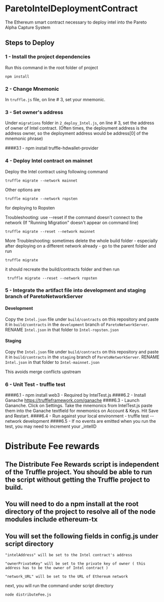 # ParetoIntelDeploymentContract
The Ethereum smart contract necessary to deploy intel into the Pareto Alpha Capture System

## Steps to Deploy

### 1 - Install the project dependencies
Run this command in the root folder of project
```
npm install
```
### 2 - Change Mnemonic
In `truffle.js` file, on line # 3, set your mnemonic.

### 3 - Set owner's address
Under `migrations` folder in `2_deploy_Intel.js`, on line # 3, set the address of owner of Intel contract. (Often times, the deployment address is the address owner, so the deployment address would be address[0] of the mnemonic phrase)


####3.1 - npm install truffle-hdwallet-provider

### 4 - Deploy Intel contract on mainnet
Deploy the Intel contract using following command
```
truffle migrate --network mainnet
```

Other options are
```
truffle migrate --network ropsten
```
for deploying to Ropsten

Troubleshooting: use --reset if the command doesn't connect to the network (If "Running Migration" doesn't appear on command line)
```
truffle migrate --reset --network mainnet
```

More Troubleshooting: sometimes delete the whole build folder - especially after deploying on a different network already - go to the parent folder and run 
```
truffle migrate
```
it should recreate the build/contracts folder and then run
```
 truffle migrate --reset --network ropsten
```

### 5 - Integrate the artifact file into development and staging branch of ParetoNetworkServer

#### Development
Copy the `Intel.json` file under `build/contracts` on this repository and paste it in `build/contracts` in the `development` branch of `ParetoNetworkServer`. RENAME `Intel.json` in that folder to `Intel-ropsten.json` 

#### Staging
Copy the `Intel.json` file under `build/contracts` on this repository and paste it in `build/contracts` in the `staging` branch of `ParetoNetworkServer`. RENAME `Intel.json` in that folder to `Intel-mainnet.json` 

This avoids merge conflicts upstream

### 6 - Unit Test - truffle test
####6.1 - npm install web3 - Required by IntelTest.js
####6.2 - Install Ganache https://truffleframework.com/ganache
####6.3 - Launch Gananche. Click on Settings. Take the mnemonics from IntelTest.js paste them into the Ganache textfield for mnemonics on Account & Keys. Hit Save and Restart.
####6.4 - Run against your local environment - truffle test --network development
####6.5 - If no events are emitted when you run the test, you may need to increment your _intelID


# Distribute Fee rewards
## The Distribute Fee Rewards script is independent of the Truffle project. You should be able to run the script without getting the Truffle project to build.
## You will need to do a npm install at the root directory of the project to resolve all of the node modules include ethereum-tx
## You will set the following fields in config.js under script directory
```
"intelAddress" will be set to the Intel contract's address
```
```
"ownerPrivateKey" will be set to the private key of owner ( this address has to be the owner of Intel contract )
```
```
"network_URL" will be set to the URL of Ethereum network
```
next, you will run the command under script directory

```
node distributeFee.js
```

